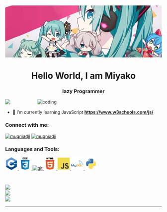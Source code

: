 ![logo](https://github.com/MiyakoAi/MiyakoAi/blob/main/Project%20Sekai%20ENG%20(Unofficial)%20on%20Twitter.jpeg)
<h1 align="center">Hello World, I am Miyako</h1>
<h3 align="center">lazy Programmer</h3>

<img align="right" alt="coding" width="400" src="https://media.istockphoto.com/id/1368359704/vector/sloth-programmer-working-on-laptop.jpg?s=612x612&w=0&k=20&c=icsryoqq8AcqKgHMw4TbVBtaZ3uZGQrD-VA_ZXlwT2g=" />

[![](https://visitcount.itsvg.in/api?id=MiyakoAi&icon=0&color=0)](https://visitcount.itsvg.in)

- 🌱 I’m currently learning JavaScript **https://www.w3schools.com/js/**

<h3 align="left">Connect with me:</h3>
<p align="left">
<a href="https://linkedin.com/in/mugniadji" target="blank"><img align="center" src="https://raw.githubusercontent.com/rahuldkjain/github-profile-readme-generator/master/src/images/icons/Social/linked-in-alt.svg" alt="mugniadji" height="30" width="40" /></a>
<a href="https://instagram.com/mugniadji" target="blank"><img align="center" src="https://raw.githubusercontent.com/rahuldkjain/github-profile-readme-generator/master/src/images/icons/Social/instagram.svg" alt="mugniadji" height="30" width="40" /></a>
</p>

<h3 align="left">Languages and Tools:</h3>
<p align="left"> <a href="https://www.w3schools.com/cpp/" target="_blank" rel="noreferrer"> <img src="https://raw.githubusercontent.com/devicons/devicon/master/icons/cplusplus/cplusplus-original.svg" alt="cplusplus" width="40" height="40"/> </a> <a href="https://www.w3schools.com/css/" target="_blank" rel="noreferrer"> <img src="https://raw.githubusercontent.com/devicons/devicon/master/icons/css3/css3-original-wordmark.svg" alt="css3" width="40" height="40"/> </a> <a href="https://git-scm.com/" target="_blank" rel="noreferrer"> <img src="https://www.vectorlogo.zone/logos/git-scm/git-scm-icon.svg" alt="git" width="40" height="40"/> </a> <a href="https://www.w3.org/html/" target="_blank" rel="noreferrer"> <img src="https://raw.githubusercontent.com/devicons/devicon/master/icons/html5/html5-original-wordmark.svg" alt="html5" width="40" height="40"/> </a> <a href="https://developer.mozilla.org/en-US/docs/Web/JavaScript" target="_blank" rel="noreferrer"> <img src="https://raw.githubusercontent.com/devicons/devicon/master/icons/javascript/javascript-original.svg" alt="javascript" width="40" height="40"/> </a> <a href="https://www.mysql.com/" target="_blank" rel="noreferrer"> <img src="https://raw.githubusercontent.com/devicons/devicon/master/icons/mysql/mysql-original-wordmark.svg" alt="mysql" width="40" height="40"/> </a> <a href="https://www.python.org" target="_blank" rel="noreferrer"> <img src="https://raw.githubusercontent.com/devicons/devicon/master/icons/python/python-original.svg" alt="python" width="40" height="40"/> </a> </p><br>

![](https://github-readme-stats.vercel.app/api?username=MiyakoAi&theme=default&hide_border=false&include_all_commits=true&count_private=false)<br/>
![](https://github-readme-streak-stats.herokuapp.com/?user=MiyakoAi&theme=default&hide_border=false)<br/>
![](https://github-readme-stats.vercel.app/api/top-langs/?username=MiyakoAi&theme=default&hide_border=false&include_all_commits=true&count_private=false&layout=compact)

---


